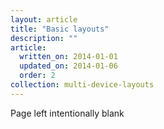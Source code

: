 ```yaml
---
layout: article
title: "Basic layouts"
description: ""
article:
  written_on: 2014-01-01
  updated_on: 2014-01-06
  order: 2
collection: multi-device-layouts
---
```


Page left intentionally blank